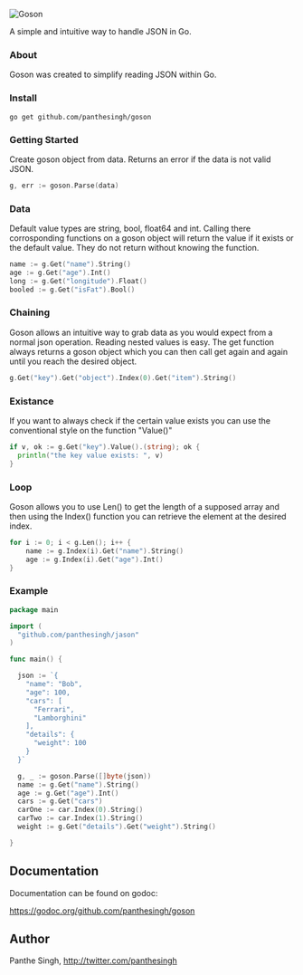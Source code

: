 ![Goson](https://dl.dropboxusercontent.com/u/9534337/goson_logo.svg "Goson")

A simple and intuitive way to handle JSON in Go.

### About
Goson was created to simplify reading JSON within Go. 

### Install

```shell
go get github.com/panthesingh/goson
```

### Getting Started

Create goson object from data. Returns an error if the data is not valid JSON.
```go
g, err := goson.Parse(data)
```
### Data

Default value types are string, bool, float64 and int. Calling there corrosponding functions on a goson object 
will return the value if it exists or the default value. They do not return without knowing the function.

```go
name := g.Get("name").String()
age := g.Get("age").Int()
long := g.Get("longitude").Float()
booled := g.Get("isFat").Bool()

```
### Chaining
Goson allows an intuitive way to grab data as you would expect from a normal json operation.
Reading nested values is easy. The get function always returns a goson object which you can then call
get again and again until you reach the desired object.

```go
g.Get("key").Get("object").Index(0).Get("item").String()
```

### Existance
If you want to always check if the certain value exists you can use the conventional
style on the function "Value()"

```go
if v, ok := g.Get("key").Value().(string); ok {
  println("the key value exists: ", v)
}
```

### Loop
Goson allows you to use Len() to get the length of a supposed array and then using
the Index() function you can retrieve the element at the desired index.

```go
for i := 0; i < g.Len(); i++ {
    name := g.Index(i).Get("name").String()
    age := g.Index(i).Get("age").Int()
}
```

### Example

```go
package main

import (
  "github.com/panthesingh/jason"
)

func main() {

  json := `{
    "name": "Bob",
    "age": 100,
    "cars": [
      "Ferrari",
      "Lamborghini"
    ],
    "details": {
      "weight": 100
    }
  }`

  g, _ := goson.Parse([]byte(json))
  name := g.Get("name").String()
  age := g.Get("age").Int()
  cars := g.Get("cars")
  carOne := car.Index(0).String()
  carTwo := car.Index(1).String()
  weight := g.Get("details").Get("weight").String()

}

```

## Documentation

Documentation can be found on godoc:

https://godoc.org/github.com/panthesingh/goson

## Author

Panthe Singh, http://twitter.com/panthesingh
